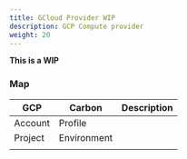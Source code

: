 ```yaml
---
title: GCloud Provider WIP
description: GCP Compute provider
weight: 20
---
```


**This is a WIP**

### Map

| GCP     | Carbon       | Description |
|---------|--------------|-------------|
| Account | Profile      |             |
| Project | Environment  |             |
|         |              |             |

